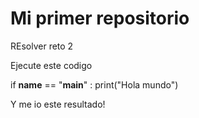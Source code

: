 # Mi primer repositorio

REsolver reto 2

Ejecute este codigo 

if __name__ == "__main__" :
  print("Hola mundo")

Y me io este resultado!
